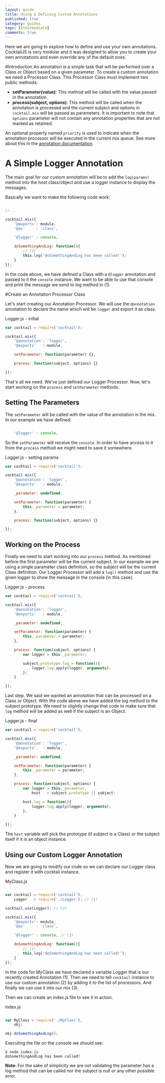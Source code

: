```yaml
---
layout: guide
title: Using & Defining Custom Annotations
published: true
category: guides
tags: [Intermediate]
comments: true
---
```


Here we are going to explore how to define and use your own annotations. CocktailJS is very modular and it was designed to allow you to create your own annotations and even override any of the default ones.

#Introduction
An annotation is a simple task that will be performed over a Class or Object based on a given parameter. To create a custom annotation we need a Processor Class. This Processor Class must implement two public methods:
 
- **setParameter(value)**: This method will be called with the value passed in the annotation.
- **process(subject, options)**: This method will be called when the annotation is processed and the current subject and options in `cocktail.mix` will be passed as parameters. It is important to note that `options` parameter will not contain any annotation properties that are not marked as retained.

An optional property named `priority` is used to indicate when the annotation processor will be executed in the current mix queue. See more about this in the [annotation documentation](/docs/#@annotation).

# A Simple Logger Annotation

The main goal for our custom annotation will be to add the `log(params)` method into the host class/object and use a logger instance to display the messages.

Basically we want to make the following code work:

````javascript

//...

cocktail.mix({
    '@exports': module,
    '@as'     : 'class',

    '@logger' : console,

    doSomethingAndLog: function(){
        // (1)
        this.log('doSomethingAndLog has been called!');
    } 
});

````

In the code above, we have defined a Class with a `@logger` annotation and passed to it the `console` instance. We want to be able to use that console and print the message we send to log method in (1).

#Create an Annotation Processor Class

Let's start creating our Annotation Processor. We will use the `@annotation` annotation to declare the name which will be `logger` and export it as class. 

Logger.js - initial

````javascript
var cocktail = require('cocktail');

cocktail.mix({
    '@annotation': 'logger',
    '@exports'   : module,

    setParameter: function(parameter) {},

    process: function(subject, options) {}

});

````

That's all we need. We've just defined our Logger Processor. Now, let's start working on the `process` and `setParameter` methods.

## Setting The Parameters

The `setParameter` will be called with the value of the annotation in the mix. In our example we have defined:

````javascript

    '@logger' : console,

````

So the `setParameter` will receive the `console`. In order to have access to it from the `process` method we might need to save it somewhere.

Logger.js - setting params

````javascript
var cocktail = require('cocktail');

cocktail.mix({
    '@annotation': 'logger',
    '@exports'   : module,

    _parameter: undefined,

    setParameter: function(parameter) {
        this._parameter = parameter;
    },

    process: function(subject, options) {}

});

````

## Working on the Process

Finally we need to start working into our `process` method. As mentioned before the first parameter will be the current subject. In our example we are using a single parameter class definition, so the subject will be the current Class definition. 
Our Logger Processor will add a `log()` method and use the given logger to show the message in the console (in this case).

Logger.js - process

````javascript
var cocktail = require('cocktail');

cocktail.mix({
    '@annotation': 'logger',
    '@exports'   : module,

    _parameter: undefined,

    setParameter: function(parameter) {
        this._parameter = parameter;
    },

    process: function(subject, options) {
        var logger = this._parameter;

        subject.prototype.log = function(){
            logger.log.apply(logger, arguments);
        };
    }

});

````

Last step. We said we wanted an annotation that can be processed on a Class or Object. With the code above we have added the log method to the subject prototype. We need to slightly change that code to make sure that `log` method will be added as well if the subject is an Object.

Logger.js - final

````javascript
var cocktail = require('cocktail');

cocktail.mix({
    '@annotation': 'logger',
    '@exports'   : module,

    _parameter: undefined,

    setParameter: function(parameter) {
        this._parameter = parameter;
    },

    process: function(subject, options) {
        var logger = this._parameter,
            host   = subject.prototype || subject;

        host.log = function(){
            logger.log.apply(logger, arguments);
        };
    }

});

````

The `host` variable will pick the prototype (if subject is a Class) or the subject itself if it is an object instance.

## Using our Custom Logger Annotation

Now we are going to modify our code so we can declare our Logger class and register it with cocktail instance.

MyClass.js

````javascript

var cocktail = require('cocktail'),
    Logger   = require('./Logger'); // (1)

cocktail.use(Logger); // (2)

cocktail.mix({
    '@exports': module,
    '@as'     : 'class',

    '@logger' : console, // (3)

    doSomethingAndLog: function(){
        // (1)
        this.log('doSomethingAndLog has been called!');
    } 
});

````
In the code for MyClass we have declared a variable Logger that is our recently created Annotation (1). Then we need to tell `cocktail` instance to use our custom annotation (2) by adding it to the list of processors. And finally we can use it into our mix (3).

Then we can create an index.js file to see it in action.

index.js

````javascript

var MyClass = require('./MyClass'),
    obj;

obj.doSomethingAndLog();

````

Executing the file on the console we should see:

````
$ node index.js
doSomethingAndLog has been called!
````

**Note**: For the sake of simplicity we are not validating the parameter has a log method that can be called nor the subject is null or any other possible error.
